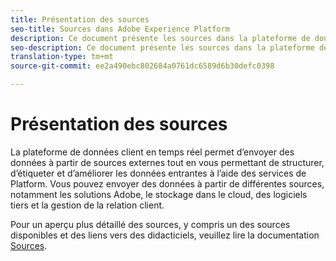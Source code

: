 ```yaml
---
title: Présentation des sources
seo-title: Sources dans Adobe Experience Platform
description: Ce document présente les sources dans la plateforme de données client en temps réel
seo-description: Ce document présente les sources dans la plateforme de données client en temps réel
translation-type: tm+mt
source-git-commit: ee2a490ebc802684a0761dc6589d6b30defc0398

---
```



# Présentation des sources

La plateforme de données client en temps réel permet d’envoyer des données à partir de sources externes tout en vous permettant de structurer, d’étiqueter et d’améliorer les données entrantes à l’aide des services de Platform. Vous pouvez envoyer des données à partir de différentes sources, notamment les solutions Adobe, le stockage dans le cloud, des logiciels tiers et la gestion de la relation client.

Pour un aperçu plus détaillé des sources, y compris un des sources disponibles et des liens vers des didacticiels, veuillez lire la documentation [Sources](../../source-connectors/home.md).